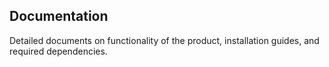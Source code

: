 Documentation
---

Detailed documents on functionality of the product, installation guides, and required dependencies.
